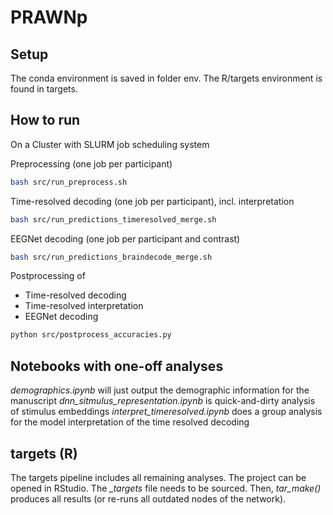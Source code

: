 # PRAWNp

## Setup

The conda environment is saved in folder env.
The R/targets environment is found in targets.


## How to run

On a Cluster with SLURM job scheduling system

Preprocessing (one job per participant)

```bash
bash src/run_preprocess.sh
```

Time-resolved decoding (one job per participant), incl. interpretation

```bash
bash src/run_predictions_timeresolved_merge.sh
```

EEGNet decoding (one job per participant and contrast)

```bash
bash src/run_predictions_braindecode_merge.sh
```

Postprocessing of 
- Time-resolved decoding
- Time-resolved interpretation
- EEGNet decoding


```bash
python src/postprocess_accuracies.py
```

## Notebooks with one-off analyses

*demographics.ipynb* will just output the demographic information for the manuscript
*dnn_sitmulus_representation.ipynb* is quick-and-dirty analysis of stimulus embeddings
*interpret_timeresolved.ipynb* does a group analysis for the model interpretation of the time resolved decoding 

## targets (R)

The targets pipeline includes all remaining analyses. The project can be opened in RStudio. The *_targets* file needs to be sourced. Then, *tar_make()* produces all results (or re-runs all outdated nodes of the network).



